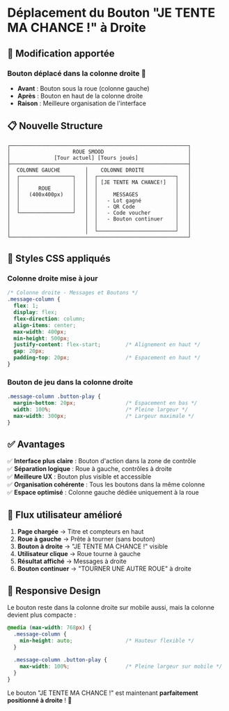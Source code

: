 # Déplacement du Bouton "JE TENTE MA CHANCE !" à Droite

## 🎯 **Modification apportée**

### **Bouton déplacé dans la colonne droite** 🔄
- **Avant** : Bouton sous la roue (colonne gauche)
- **Après** : Bouton en haut de la colonne droite
- **Raison** : Meilleure organisation de l'interface

## 📋 **Nouvelle Structure**

```
┌─────────────────────────────────────────────────────────┐
│                    ROUE SMOOD                           │
│              [Tour actuel] [Tours joués]                │
├─────────────────────────────────────────────────────────┤
│  COLONNE GAUCHE        │    COLONNE DROITE              │
│  ┌─────────────────┐   │  ┌─────────────────────────┐   │
│  │                 │   │  │ [JE TENTE MA CHANCE!]   │   │
│  │      ROUE       │   │  │                         │   │
│  │   (400x400px)   │   │  │     MESSAGES            │   │
│  │                 │   │  │   - Lot gagné           │   │
│  │                 │   │  │   - QR Code             │   │
│  └─────────────────┘   │  │   - Code voucher        │   │
│                        │  │   - Bouton continuer    │   │
│                        │  │                         │   │
│                        │  └─────────────────────────┘   │
└─────────────────────────────────────────────────────────┘
```

## 🎨 **Styles CSS appliqués**

### **Colonne droite mise à jour**
```css
/* Colonne droite - Messages et Boutons */
.message-column {
  flex: 1;
  display: flex;
  flex-direction: column;
  align-items: center;
  max-width: 400px;
  min-height: 500px;
  justify-content: flex-start;        /* Alignement en haut */
  gap: 20px;
  padding-top: 20px;                  /* Espacement en haut */
}
```

### **Bouton de jeu dans la colonne droite**
```css
.message-column .button-play {
  margin-bottom: 20px;                /* Espacement en bas */
  width: 100%;                        /* Pleine largeur */
  max-width: 300px;                   /* Largeur maximale */
}
```

## ✅ **Avantages**

✅ **Interface plus claire** : Bouton d'action dans la zone de contrôle  
✅ **Séparation logique** : Roue à gauche, contrôles à droite  
✅ **Meilleure UX** : Bouton plus visible et accessible  
✅ **Organisation cohérente** : Tous les boutons dans la même colonne  
✅ **Espace optimisé** : Colonne gauche dédiée uniquement à la roue  

## 🚀 **Flux utilisateur amélioré**

1. **Page chargée** → Titre et compteurs en haut
2. **Roue à gauche** → Prête à tourner (sans bouton)
3. **Bouton à droite** → "JE TENTE MA CHANCE !" visible
4. **Utilisateur clique** → Roue tourne à gauche
5. **Résultat affiché** → Messages à droite
6. **Bouton continuer** → "TOURNER UNE AUTRE ROUE" à droite

## 📱 **Responsive Design**

Le bouton reste dans la colonne droite sur mobile aussi, mais la colonne devient plus compacte :

```css
@media (max-width: 768px) {
  .message-column {
    min-height: auto;                 /* Hauteur flexible */
  }
  
  .message-column .button-play {
    max-width: 100%;                  /* Pleine largeur sur mobile */
  }
}
```

Le bouton "JE TENTE MA CHANCE !" est maintenant **parfaitement positionné à droite** ! 🎉
